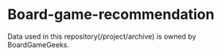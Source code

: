 # Board-game-recommendation

Data used in this repository(/project/archive) is owned by BoardGameGeeks.
